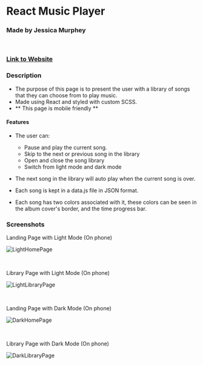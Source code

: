 # React Music Player

### Made by Jessica Murphey

<br>

### [Link to Website](https://www.murpheysdomain.com/ReactMusicPlayer/)

### Description

- The purpose of this page is to present the user with a library of songs that they can choose from to play music.
- Made using React and styled with custom SCSS.
- ** This page is mobile friendly **

#### Features

- The user can:

  - Pause and play the current song.
  - Skip to the next or previous song in the library
  - Open and close the song library
  - Switch from light mode and dark mode

- The next song in the library will auto play when the current song is over.
- Each song is kept in a data.js file in JSON format.
- Each song has two colors associated with it, these colors can be seen in the album cover's border, and the time progress bar.

### Screenshots

<p>Landing Page with Light Mode (On phone)</p>

![LightHomePage](./screenshots/phone-light-home.JPG)

<br>

<p>Library Page with Light Mode (On phone)</p>

![LightLibraryPage](./screenshots/phone-light-library.JPG)

<br>

<p>Landing Page with Dark Mode (On phone)</p>

![DarkHomePage](./screenshots/phone-dark-home.JPG)

<br>

<p>Library Page with Dark Mode (On phone)</p>

![DarkLibraryPage](./screenshots/phone-dark-library.JPG)

<br>
